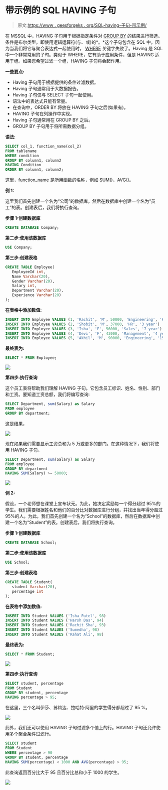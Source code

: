 # 带示例的 SQL HAVING 子句

> 原文:[https://www . geesforgeks . org/SQL-having-子句-带示例/](https://www.geeksforgeeks.org/sql-having-clause-with-examples/)

在 MSSQL 中，HAVING 子句用于根据指定条件对 [GROUP BY](https://www.geeksforgeeks.org/sql-group-by/) 的结果进行筛选。条件是布尔类型，即使用逻辑运算符(与、或)的*。*这个子句包含在 SQL 中，因为当我们将它与聚合表达式一起使用时， [WHERE](https://www.geeksforgeeks.org/sql-where-clause/) 关键字失败了。Having 是 SQL 中一个非常常用的子句。类似于 WHERE，它有助于应用条件，但是 HAVING 适用于组。如果您希望过滤一个组，HAVING 子句将会起作用。

**一些要点:**

*   Having 子句用于根据提供的条件过滤数据。
*   Having 子句通常用于大数据报告。
*   Having 子句仅与 SELECT 子句一起使用。
*   语法中的表达式只能有常量。
*   在查询中，ORDER BY 将放在 HAVING 子句之后(如果有)。
*   HAVING 子句在列操作中实现。
*   Having 子句通常用在 GROUP BY 之后。
*   GROUP BY 子句用于将所需数据分组。

**语法:**

```sql
SELECT col_1, function_name(col_2)
FROM tablename
WHERE condition
GROUP BY column1, column2
HAVING Condition
ORDER BY column1, column2;
```

这里，function_name 是所用函数的名称，例如 SUM()，AVG()。

**例 1:**

这里我们首先创建一个名为“公司”的数据库，然后在数据库中创建一个名为“员工”的表。创建表后，我们将执行查询。

**步骤 1:创建数据库**

```sql
CREATE DATABASE Company;
```

**第二步:使用该数据库**

```sql
USE Company;
```

**第三步:创建表格**

```sql
CREATE TABLE Employee(
   EmployeeId int,
   Name Varchar(20),
   Gender Varchar(20),
   Salary int,
   Department Varchar(20),
   Experience Varchar(20)
);
```

**在表格中添加数值:**

```sql
INSERT INTO Employee VALUES (1, 'Rachit', 'M', 50000, 'Engineering', '6 year')
INSERT INTO Employee VALUES (2, 'Shobit', 'M', 37000, 'HR', '3 year')
INSERT INTO Employee VALUES (3, 'Isha', 'F', 56000, 'Sales', '7 year')
INSERT INTO Employee VALUES (4, 'Devi', 'F', 43000, 'Management', '4 year')
INSERT INTO Employee VALUES (5, 'Akhil', 'M', 90000, 'Engineering', '15 year')
```

**最终表为:**

```sql
SELECT * FROM Employee;
```

![](img/54bef52128530982860092beab9afece.png)

**第四步:执行查询**

这个员工表将帮助我们理解 HAVING 子句。它包含员工标识、姓名、性别、部门和工资。要知道工资总额，我们将编写查询:

```sql
SELECT Department, sum(Salary) as Salary
FROM employee
GROUP BY department;  
```

这是结果，

![](img/e718ddf338e664e490e7c9b8ce8f40a9.png)

现在如果我们需要显示工资总和为 5 万或更多的部门。在这种情况下，我们将使用 HAVING 子句。

```sql
SELECT Department, sum(Salary) as Salary
FROM employee
GROUP BY department
HAVING SUM(Salary) >= 50000;  
```

![](img/41a4564966a174edf983d77623af0bab.png)

**例 2:**

假设，一个老师想在课堂上宣布状元。为此，她决定奖励每一个得分超过 95%的学生。我们需要根据姓名和他们的百分比对数据库进行分组，并找出当年得分超过 95%的人。为此，我们首先创建一个名为“School”的数据库，然后在数据库中创建一个名为“Student”的表。创建表后，我们将执行查询。

**步骤 1:创建数据库**

```sql
CREATE DATABASE School;
```

**第二步:使用该数据库**

```sql
USE School;
```

**第三步:创建表格**

```sql
CREATE TABLE Student(
   student Varchar(20),
   percentage int
);
```

**在表格中添加数值:**

```sql
INSERT INTO Student VALUES ('Isha Patel', 98)
INSERT INTO Student VALUES ('Harsh Das', 94)
INSERT INTO Student VALUES ('Rachit Sha', 93)
INSERT INTO Student VALUES ('Sumedha', 98)
INSERT INTO Student VALUES ('Rahat Ali', 98)
```

**最终表为:**

```sql
SELECT * FROM Student;
```

![](img/5e1601be14c7736b1d5d2c669c8508fd.png)

**第四步:执行查询**

```sql
SELECT student, percentage
FROM Student
GROUP BY student, percentage
HAVING percentage > 95;
```

在这里，三个名叫伊莎、苏梅达、拉哈特·阿里的学生得分都超过了 95 %。

![](img/eeef15195513cf8b1605a44087f921ae.png)

此外，我们还可以使用 HAVING 子句过滤多个值上的行。HAVING 子句还允许使用多个聚合条件过滤行。

```sql
SELECT student  
FROM Student
WHERE percentage > 90
GROUP BY student, percentage
HAVING SUM(percentage) < 1000 AND AVG(percentage) > 95;
```

此查询返回百分比大于 95 且百分比总和小于 1000 的学生。

![](img/b18f8a366d34c89e418aedc07203033c.png)